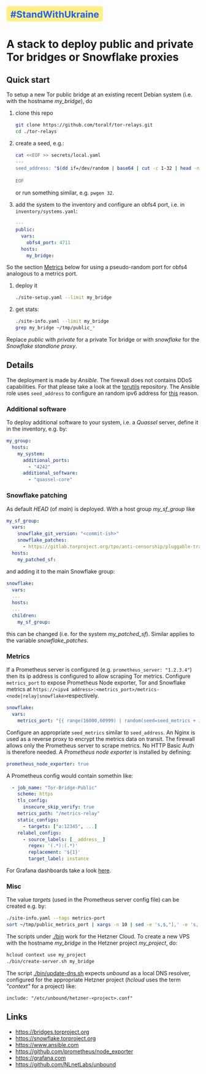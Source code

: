 [![StandWithUkraine](https://raw.githubusercontent.com/vshymanskyy/StandWithUkraine/main/badges/StandWithUkraine.svg)](https://github.com/vshymanskyy/StandWithUkraine/blob/main/docs/README.md)

# A stack to deploy public and private Tor bridges or Snowflake proxies

## Quick start

To setup a new Tor public bridge at an existing recent Debian system (i.e. with the hostname _my_bridge_), do

1. clone this repo

   ```bash
   git clone https://github.com/toralf/tor-relays.git
   cd ./tor-relays
   ```

1. create a seed, e.g.:

   ```bash
   cat <<EOF >> secrets/local.yaml
   ---
   seed_address: "$(dd if=/dev/random | base64 | cut -c 1-32 | head -n 1)"

   EOF
   ```

   or run something similar, e.g. `pwgen 32`.

1. add the system to the inventory and configure an obfs4 port, i.e. in `inventory/systems.yaml`:

   ```yaml
   ---
   public:
     vars:
       obfs4_port: 4711
     hosts:
       my_bridge:
   ```

So the section [Metrics](#metrics) below for using a pseudo-random port for obfs4 analogous to a metrics port.

1. deploy it

   ```bash
   ./site-setup.yaml --limit my_bridge
   ```

1. get stats:

   ```bash
   ./site-info.yaml --limit my_bridge
   grep my_bridge ~/tmp/public_*
   ```

Replace _public_ with _private_ for a private Tor bridge or with _snowflake_ for the _Snowflake standlone proxy_.

## Details

The deployment is made by _Ansible_.
The firewall does not contains DDoS capabilities.
For that please take a look at the [torutils](https://github.com/toralf/torutils) repository.
The Ansible role uses `seed_address` to
configure an random ipv6 address for [this](./playbooks/roles/setup/tasks/network.yaml#L2) reason.

### Additional software

To deploy additional software to your system, i.e. a _Quassel_ server, define it in the inventory, e.g. by:

```yaml
my_group:
  hosts:
    my_system:
      additional_ports:
        - "4242"
      additional_software:
        - "quassel-core"
```

### Snowflake patching

As default _HEAD_ (of _main_) is deployed. With a host group _my_sf_group_ like

```yaml
my_sf_group:
  vars:
    snowflake_git_version: "<commit-ish>"
    snowflake_patches:
      - https://gitlab.torproject.org/tpo/anti-censorship/pluggable-transports/snowflake/-/merge_requests/225.diff
  hosts:
    my_patched_sf:
```

and adding it to the main Snowflake group:

```yaml
snowflake:
  vars:
  ...
  hosts:
  ...
  children:
    my_sf_group:
```

this can be changed (i.e. for the system _my_patched_sf_).
Similar applies to the variable _snowflake_patches_.

### Metrics

If a Prometheus server is configured (e.g. `prometheus_server: "1.2.3.4"`)
then its ip address is configured to allow scraping Tor metrics.
Configure `metrics_port` to expose Prometheus Node exporter, Tor and Snowflake metrics at `https://<ipv4 address>:<metrics_port>/metrics-<node|relay|snowflake>`respectively.

```yaml
snowflake:
  vars:
    metrics_port: "{{ range(16000,60999) | random(seed=seed_metrics + inventory_hostname + ansible_facts.default_ipv4.address + ansible_facts.default_ipv6.address) }}"
```

Configure an appropriate `seed_metrics` similar to `seed_address`.
An Nginx is used as a reverse proxy to encrypt the metrics data on transit.
The firewall allows only the Prometheus server to scrape metrics.
No HTTP Basic Auth is therefore needed.
A _Prometheus node exporter_ is installed by defining:

```yaml
prometheus_node_exporter: true
```

A Prometheus config would contain somethin like:

```yaml
  - job_name: "Tor-Bridge-Public"
    scheme: https
    tls_config:
      insecure_skip_verify: true
    metrics_path: "/metrics-relay"
    static_configs:
      - targets: ["a:12345", ...]
    relabel_configs:
      - source_labels: [__address__]
        regex: '(.*):(.*)'
        replacement: '${1}'
        target_label: instance
```

For Grafana dashboards take a look [here](https://github.com/toralf/torutils/tree/main/dashboards).

### Misc

The value _targets_ (used in the Prometheus server config file) can be created e.g. by:

```bash
./site-info.yaml --tags metrics-port
sort ~/tmp/public_metrics_port | xargs -n 10 | sed -e 's,$,"],' -e 's, ,"\, ",g' -e 's,^,- targets: [",'
```

The scripts under [./bin](./bin) work for the Hetzner Cloud.
To create a new VPS with the hostname _my_bridge_ in the Hetzner project _my_project_, do:

```bash
hcloud context use my_project
./bin/create-server.sh my_bridge
```

The script [./bin/update-dns.sh](./bin/update-dns.sh) expects _unbound_ as a local DNS resolver,
configured for the appropriate Hetzner project (_hcloud_ uses the term _"context"_ for a project) like:

```config
include: "/etc/unbound/hetzner-<project>.conf"
```

## Links

- https://bridges.torproject.org
- https://snowflake.torproject.org
- https://www.ansible.com
- https://github.com/prometheus/node_exporter
- https://grafana.com
- https://github.com/NLnetLabs/unbound
